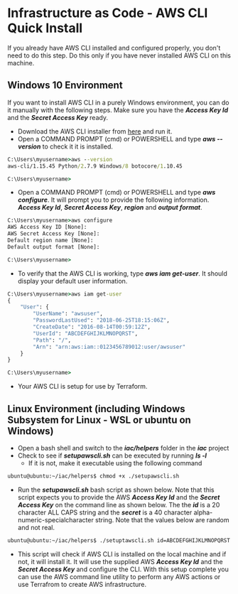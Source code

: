 # Infrastructure as Code - AWS CLI Quick Install

If you already have AWS CLI installed and configured properly, you don't need to do this step. Do this only if you have never installed AWS CLI on this machine.  

## Windows 10 Environment

If you want to install AWS CLI in a purely Windows environment, you can do it manually with the following steps. Make sure you have the ***Access Key Id*** and the ***Secret Access Key*** ready.

- Download the AWS CLI installer from [here](https://aws.amazon.com/cli/) and run it.
- Open a COMMAND PROMPT (cmd) or POWERSHELL and type ***aws --version*** to check it it is installed.

```cmd
C:\Users\myusername>aws --version
aws-cli/1.15.45 Python/2.7.9 Windows/8 botocore/1.10.45

C:\Users\myusername>
```

- Open a COMMAND PROMPT (cmd) or POWERSHELL and type ***aws configure***. It will prompt you to provide the following information. ***Access Key Id***, ***Secret Access Key***, ***region*** and ***output format***.

```cmd
C:\Users\myusername>aws configure
AWS Access Key ID [None]:
AWS Secret Access Key [None]:
Default region name [None]:
Default output format [None]:

C:\Users\myusername>
```

- To verify that the AWS CLI is working, type ***aws iam get-user***. It should display your default user information.

```cmd
C:\Users\myusername>aws iam get-user
{
    "User": {
        "UserName": "awsuser",
        "PasswordLastUsed": "2018-06-25T18:15:06Z",
        "CreateDate": "2016-08-14T00:59:12Z",
        "UserId": "ABCDEFGHIJKLMNOPQRST",
        "Path": "/",
        "Arn": "arn:aws:iam::0123456789012:user/awsuser"
    }
}

C:\Users\myusername>
```

- Your AWS CLI is setup for use by Terraform.

## Linux Environment (including Windows Subsystem for Linux - WSL or ubuntu on Windows)

- Open a bash shell and switch to the ***iac/helpers*** folder in the ***iac*** project
- Check to see if ***setupawscli.sh*** can be executed by running ***ls -l***
  - If it is not, make it executable using the following command

```bash
ubuntu@ubuntu:~/iac/helpers$ chmod +x ./setupawscli.sh
```

- Run the ***setupawscli.sh*** bash script as shown below. Note that this script expects you to provide the AWS ***Access Key Id*** and the ***Secret Access Key*** on the command line as shown below. The the ***id*** is a 20 character ALL CAPS string and the ***secret*** is a 40 character alpha-numeric-specialcharacter string. Note that the values below are random and not real.

```bash
ubuntu@ubuntu:~/iac/helpers$ ./setuptawscli.sh id=ABCDEFGHIJKLMNOPQRST secret=ABC76+sdasd98sd/8hsdgTHY/asdj86HGASGAHSY
```

- This script will check if AWS CLI is installed on the local machine and if not, it will install it. It will use the supplied AWS ***Access Key Id*** and the ***Secret Access Key*** and configure the CLI. With this setup complete you can use the AWS command line utility to perform any AWS actions or use Terrafrom to create AWS infrastructure.
